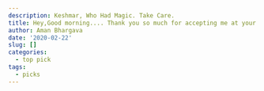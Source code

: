 ```yaml
---
description: Keshmar, Who Had Magic. Take Care.
title: Hey,Good morning.... Thank you so much for accepting me at your school, its an honor, but the thing is my father die when I was just 10 years old and my mother is far away so I no not much about them and now I live with my step mom. I found out I had magick around when I was 13 years old and up too now no one knows, being the only magic person I know and feeling left out I fill out your from and I would love to come because when I'm around magick or think about it I feel at home but I need your advice on what too do please Your sincerely K
author: Aman Bhargava
date: '2020-02-22'
slug: []
categories:
  - top pick
tags:
  - picks
---
```


